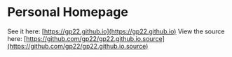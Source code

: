 # Personal Homepage

See it here: [https://gp22.github.io](https://gp22.github.io)
View the source here: [https://github.com/gp22/gp22.github.io.source](https://github.com/gp22/gp22.github.io.source)
